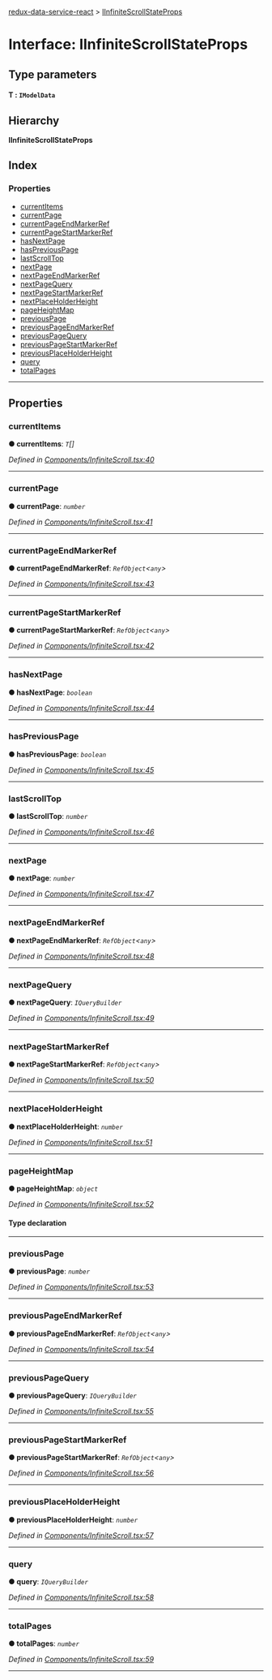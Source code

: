 [redux-data-service-react](../README.md) > [IInfiniteScrollStateProps](../interfaces/iinfinitescrollstateprops.md)

# Interface: IInfiniteScrollStateProps

## Type parameters
#### T :  `IModelData`
## Hierarchy

**IInfiniteScrollStateProps**

## Index

### Properties

* [currentItems](iinfinitescrollstateprops.md#currentitems)
* [currentPage](iinfinitescrollstateprops.md#currentpage)
* [currentPageEndMarkerRef](iinfinitescrollstateprops.md#currentpageendmarkerref)
* [currentPageStartMarkerRef](iinfinitescrollstateprops.md#currentpagestartmarkerref)
* [hasNextPage](iinfinitescrollstateprops.md#hasnextpage)
* [hasPreviousPage](iinfinitescrollstateprops.md#haspreviouspage)
* [lastScrollTop](iinfinitescrollstateprops.md#lastscrolltop)
* [nextPage](iinfinitescrollstateprops.md#nextpage)
* [nextPageEndMarkerRef](iinfinitescrollstateprops.md#nextpageendmarkerref)
* [nextPageQuery](iinfinitescrollstateprops.md#nextpagequery)
* [nextPageStartMarkerRef](iinfinitescrollstateprops.md#nextpagestartmarkerref)
* [nextPlaceHolderHeight](iinfinitescrollstateprops.md#nextplaceholderheight)
* [pageHeightMap](iinfinitescrollstateprops.md#pageheightmap)
* [previousPage](iinfinitescrollstateprops.md#previouspage)
* [previousPageEndMarkerRef](iinfinitescrollstateprops.md#previouspageendmarkerref)
* [previousPageQuery](iinfinitescrollstateprops.md#previouspagequery)
* [previousPageStartMarkerRef](iinfinitescrollstateprops.md#previouspagestartmarkerref)
* [previousPlaceHolderHeight](iinfinitescrollstateprops.md#previousplaceholderheight)
* [query](iinfinitescrollstateprops.md#query)
* [totalPages](iinfinitescrollstateprops.md#totalpages)

---

## Properties

<a id="currentitems"></a>

###  currentItems

**● currentItems**: *`T`[]*

*Defined in [Components/InfiniteScroll.tsx:40](https://github.com/Rediker-Software/redux-data-service-react/blob/819a83f/src/Components/InfiniteScroll.tsx#L40)*

___
<a id="currentpage"></a>

###  currentPage

**● currentPage**: *`number`*

*Defined in [Components/InfiniteScroll.tsx:41](https://github.com/Rediker-Software/redux-data-service-react/blob/819a83f/src/Components/InfiniteScroll.tsx#L41)*

___
<a id="currentpageendmarkerref"></a>

###  currentPageEndMarkerRef

**● currentPageEndMarkerRef**: *`RefObject`<`any`>*

*Defined in [Components/InfiniteScroll.tsx:43](https://github.com/Rediker-Software/redux-data-service-react/blob/819a83f/src/Components/InfiniteScroll.tsx#L43)*

___
<a id="currentpagestartmarkerref"></a>

###  currentPageStartMarkerRef

**● currentPageStartMarkerRef**: *`RefObject`<`any`>*

*Defined in [Components/InfiniteScroll.tsx:42](https://github.com/Rediker-Software/redux-data-service-react/blob/819a83f/src/Components/InfiniteScroll.tsx#L42)*

___
<a id="hasnextpage"></a>

###  hasNextPage

**● hasNextPage**: *`boolean`*

*Defined in [Components/InfiniteScroll.tsx:44](https://github.com/Rediker-Software/redux-data-service-react/blob/819a83f/src/Components/InfiniteScroll.tsx#L44)*

___
<a id="haspreviouspage"></a>

###  hasPreviousPage

**● hasPreviousPage**: *`boolean`*

*Defined in [Components/InfiniteScroll.tsx:45](https://github.com/Rediker-Software/redux-data-service-react/blob/819a83f/src/Components/InfiniteScroll.tsx#L45)*

___
<a id="lastscrolltop"></a>

###  lastScrollTop

**● lastScrollTop**: *`number`*

*Defined in [Components/InfiniteScroll.tsx:46](https://github.com/Rediker-Software/redux-data-service-react/blob/819a83f/src/Components/InfiniteScroll.tsx#L46)*

___
<a id="nextpage"></a>

###  nextPage

**● nextPage**: *`number`*

*Defined in [Components/InfiniteScroll.tsx:47](https://github.com/Rediker-Software/redux-data-service-react/blob/819a83f/src/Components/InfiniteScroll.tsx#L47)*

___
<a id="nextpageendmarkerref"></a>

###  nextPageEndMarkerRef

**● nextPageEndMarkerRef**: *`RefObject`<`any`>*

*Defined in [Components/InfiniteScroll.tsx:48](https://github.com/Rediker-Software/redux-data-service-react/blob/819a83f/src/Components/InfiniteScroll.tsx#L48)*

___
<a id="nextpagequery"></a>

###  nextPageQuery

**● nextPageQuery**: *`IQueryBuilder`*

*Defined in [Components/InfiniteScroll.tsx:49](https://github.com/Rediker-Software/redux-data-service-react/blob/819a83f/src/Components/InfiniteScroll.tsx#L49)*

___
<a id="nextpagestartmarkerref"></a>

###  nextPageStartMarkerRef

**● nextPageStartMarkerRef**: *`RefObject`<`any`>*

*Defined in [Components/InfiniteScroll.tsx:50](https://github.com/Rediker-Software/redux-data-service-react/blob/819a83f/src/Components/InfiniteScroll.tsx#L50)*

___
<a id="nextplaceholderheight"></a>

###  nextPlaceHolderHeight

**● nextPlaceHolderHeight**: *`number`*

*Defined in [Components/InfiniteScroll.tsx:51](https://github.com/Rediker-Software/redux-data-service-react/blob/819a83f/src/Components/InfiniteScroll.tsx#L51)*

___
<a id="pageheightmap"></a>

###  pageHeightMap

**● pageHeightMap**: *`object`*

*Defined in [Components/InfiniteScroll.tsx:52](https://github.com/Rediker-Software/redux-data-service-react/blob/819a83f/src/Components/InfiniteScroll.tsx#L52)*

#### Type declaration

[key: `string`]: `number`

___
<a id="previouspage"></a>

###  previousPage

**● previousPage**: *`number`*

*Defined in [Components/InfiniteScroll.tsx:53](https://github.com/Rediker-Software/redux-data-service-react/blob/819a83f/src/Components/InfiniteScroll.tsx#L53)*

___
<a id="previouspageendmarkerref"></a>

###  previousPageEndMarkerRef

**● previousPageEndMarkerRef**: *`RefObject`<`any`>*

*Defined in [Components/InfiniteScroll.tsx:54](https://github.com/Rediker-Software/redux-data-service-react/blob/819a83f/src/Components/InfiniteScroll.tsx#L54)*

___
<a id="previouspagequery"></a>

###  previousPageQuery

**● previousPageQuery**: *`IQueryBuilder`*

*Defined in [Components/InfiniteScroll.tsx:55](https://github.com/Rediker-Software/redux-data-service-react/blob/819a83f/src/Components/InfiniteScroll.tsx#L55)*

___
<a id="previouspagestartmarkerref"></a>

###  previousPageStartMarkerRef

**● previousPageStartMarkerRef**: *`RefObject`<`any`>*

*Defined in [Components/InfiniteScroll.tsx:56](https://github.com/Rediker-Software/redux-data-service-react/blob/819a83f/src/Components/InfiniteScroll.tsx#L56)*

___
<a id="previousplaceholderheight"></a>

###  previousPlaceHolderHeight

**● previousPlaceHolderHeight**: *`number`*

*Defined in [Components/InfiniteScroll.tsx:57](https://github.com/Rediker-Software/redux-data-service-react/blob/819a83f/src/Components/InfiniteScroll.tsx#L57)*

___
<a id="query"></a>

###  query

**● query**: *`IQueryBuilder`*

*Defined in [Components/InfiniteScroll.tsx:58](https://github.com/Rediker-Software/redux-data-service-react/blob/819a83f/src/Components/InfiniteScroll.tsx#L58)*

___
<a id="totalpages"></a>

###  totalPages

**● totalPages**: *`number`*

*Defined in [Components/InfiniteScroll.tsx:59](https://github.com/Rediker-Software/redux-data-service-react/blob/819a83f/src/Components/InfiniteScroll.tsx#L59)*

___

